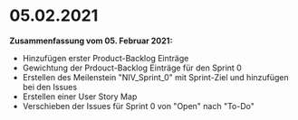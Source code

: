# 05.02.2021

**Zusammenfassung vom 05. Februar 2021:**
- Hinzufügen erster Product-Backlog Einträge
- Gewichtung der Prdouct-Backlog Einträge für den Sprint 0
- Erstellen des Meilenstein "NIV_Sprint_0" mit Sprint-Ziel und hinzufügen bei den Issues
- Erstellen einer User Story Map
- Verschieben der Issues für Sprint 0 von "Open" nach "To-Do" 



